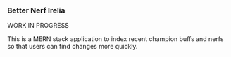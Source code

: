 ### Better Nerf Irelia

WORK IN PROGRESS

This is a MERN stack application to index recent champion buffs and nerfs so that users can find changes more quickly.
